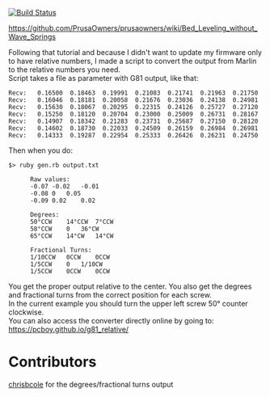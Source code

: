 [![Build Status](https://travis-ci.com/pcboy/g81_relative.svg?branch=master)](https://travis-ci.com/pcboy/g81_relative)

https://github.com/PrusaOwners/prusaowners/wiki/Bed_Leveling_without_Wave_Springs

Following that tutorial and because I didn't want to update my firmware only to have relative numbers, I made a script to convert the output from Marlin to the relative numbers you need.  
Script takes a file as parameter with G81 output, like that:

```
Recv:   0.16500  0.18463  0.19991  0.21083  0.21741  0.21963  0.21750
Recv:   0.16046  0.18181  0.20058  0.21676  0.23036  0.24138  0.24981
Recv:   0.15630  0.18067  0.20295  0.22315  0.24126  0.25727  0.27120
Recv:   0.15250  0.18120  0.20704  0.23000  0.25009  0.26731  0.28167
Recv:   0.14907  0.18342  0.21283  0.23731  0.25687  0.27150  0.28120
Recv:   0.14602  0.18730  0.22033  0.24509  0.26159  0.26984  0.26981
Recv:   0.14333  0.19287  0.22954  0.25333  0.26426  0.26231  0.24750
```

Then when you do:
```
$> ruby gen.rb output.txt

      Raw values:
      -0.07	-0.02	-0.01
      -0.08	0	0.05
      -0.09	0.02	0.02

      Degrees:
      50°CCW	14°CCW	7°CCW
      58°CCW	0	36°CW
      65°CCW	14°CW	14°CW

      Fractional Turns:
      1/10CCW	0CCW	0CCW
      1/5CCW	0	1/10CW
      1/5CCW	0CCW	0CCW
```

You get the proper output relative to the center. You also get the degrees and fractional turns from the correct position for each screw.  
In the current example you should turn the upper left screw 50° counter clockwise.  
You can also access the converter directly online by going to: https://pcboy.github.io/g81_relative/

# Contributors

[chrisbcole](https://github.com/chrisbcole) for the degrees/fractional turns output

